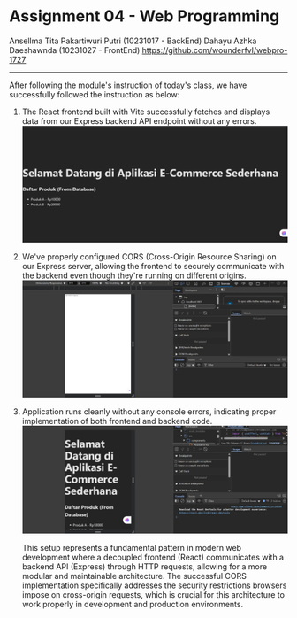 # Assignment 04 - Web Programming

Ansellma Tita Pakartiwuri Putri (10231017 - BackEnd)
Dahayu Azhka Daeshawnda (10231027 - FrontEnd)
https://github.com/wounderfvl/webpro-1727

<hr>

After following the module's instruction of today's class, we have successfully followed the instruction as below:

1. The React frontend built with Vite successfully fetches and displays data from our Express backend API endpoint without any errors.
   <img src="1.jpg">

2. We've properly configured CORS (Cross-Origin Resource Sharing) on our Express server, allowing the frontend to securely communicate with the backend even though they're running on different origins.
   <img src="2.jpg">

3. Application runs cleanly without any console errors, indicating proper implementation of both frontend and backend code.
   <img src="3.jpg">

   This setup represents a fundamental pattern in modern web development where a decoupled frontend (React) communicates with a backend API (Express) through HTTP requests, allowing for a more modular and maintainable architecture. The successful CORS implementation specifically addresses the security restrictions browsers impose on cross-origin requests, which is crucial for this architecture to work properly in development and production environments.
